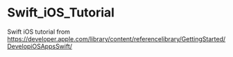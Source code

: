# Swift_iOS_Tutorial
Swift iOS tutorial from https://developer.apple.com/library/content/referencelibrary/GettingStarted/DevelopiOSAppsSwift/
